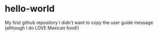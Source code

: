 # hello-world
My first github repository
I didn't want to copy the user guide message (although I do LOVE Mexican food!)
